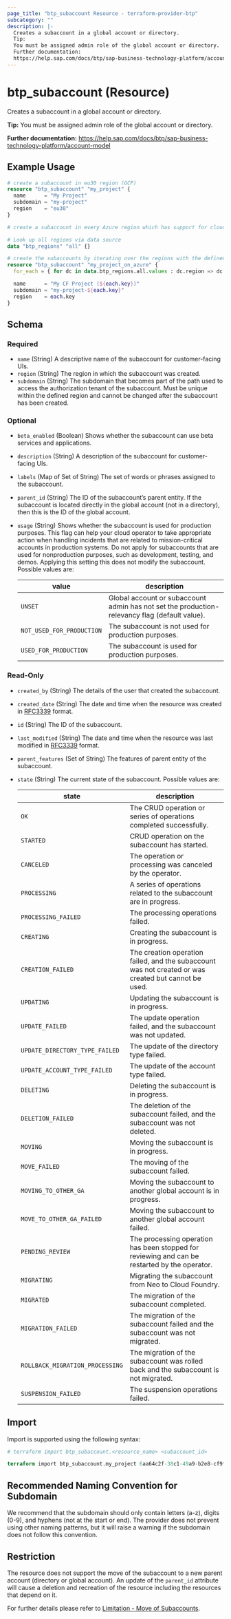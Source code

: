 ```yaml
---
page_title: "btp_subaccount Resource - terraform-provider-btp"
subcategory: ""
description: |-
  Creates a subaccount in a global account or directory.
  Tip:
  You must be assigned admin role of the global account or directory.
  Further documentation:
  https://help.sap.com/docs/btp/sap-business-technology-platform/account-model
---
```


# btp_subaccount (Resource)

Creates a subaccount in a global account or directory.

__Tip:__
You must be assigned admin role of the global account or directory.

__Further documentation:__
<https://help.sap.com/docs/btp/sap-business-technology-platform/account-model>

## Example Usage

```terraform
# create a subaccount in eu30 region (GCP)
resource "btp_subaccount" "my_project" {
  name      = "My Project"
  subdomain = "my-project"
  region    = "eu30"
}

# create a subaccount in every Azure region which has support for cloud foundry

# Look up all regions via data source
data "btp_regions" "all" {}

# create the subaccounts by iterating over the regions with the defined constraints
resource "btp_subaccount" "my_project_on_azure" {
  for_each = { for dc in data.btp_regions.all.values : dc.region => dc if dc.environment == "cloudfoundry" && dc.iaas_provider == "AZURE" }

  name      = "My CF Project (${each.key})"
  subdomain = "my-project-${each.key}"
  region    = each.key
}
```

<!-- schema generated by tfplugindocs -->
## Schema

### Required

- `name` (String) A descriptive name of the subaccount for customer-facing UIs.
- `region` (String) The region in which the subaccount was created.
- `subdomain` (String) The subdomain that becomes part of the path used to access the authorization tenant of the subaccount. Must be unique within the defined region and cannot be changed after the subaccount has been created.

### Optional

- `beta_enabled` (Boolean) Shows whether the subaccount can use beta services and applications.
- `description` (String) A description of the subaccount for customer-facing UIs.
- `labels` (Map of Set of String) The set of words or phrases assigned to the subaccount.
- `parent_id` (String) The ID of the subaccount’s parent entity. If the subaccount is located directly in the global account (not in a directory), then this is the ID of the global account.
- `usage` (String) Shows whether the subaccount is used for production purposes. This flag can help your cloud operator to take appropriate action when handling incidents that are related to mission-critical accounts in production systems. Do not apply for subaccounts that are used for nonproduction purposes, such as development, testing, and demos. Applying this setting this does not modify the subaccount. Possible values are: 

  | value | description | 
  | --- | --- | 
  | `UNSET` | Global account or subaccount admin has not set the production-relevancy flag (default value). | 
  | `NOT_USED_FOR_PRODUCTION` | The subaccount is not used for production purposes. | 
  | `USED_FOR_PRODUCTION` | The subaccount is used for production purposes. |

### Read-Only

- `created_by` (String) The details of the user that created the subaccount.
- `created_date` (String) The date and time when the resource was created in [RFC3339](https://www.ietf.org/rfc/rfc3339.txt) format.
- `id` (String) The ID of the subaccount.
- `last_modified` (String) The date and time when the resource was last modified in [RFC3339](https://www.ietf.org/rfc/rfc3339.txt) format.
- `parent_features` (Set of String) The features of parent entity of the subaccount.
- `state` (String) The current state of the subaccount. Possible values are: 

  | state | description | 
  | --- | --- | 
  | `OK` | The CRUD operation or series of operations completed successfully. | 
  | `STARTED` | CRUD operation on the subaccount has started. | 
  | `CANCELED` | The operation or processing was canceled by the operator. | 
  | `PROCESSING` | A series of operations related to the subaccount are in progress. | 
  | `PROCESSING_FAILED` | The processing operations failed. | 
  | `CREATING` | Creating the subaccount is in progress. | 
  | `CREATION_FAILED` | The creation operation failed, and the subaccount was not created or was created but cannot be used. | 
  | `UPDATING` | Updating the subaccount is in progress. | 
  | `UPDATE_FAILED` | The update operation failed, and the subaccount was not updated. | 
  | `UPDATE_DIRECTORY_TYPE_FAILED` | The update of the directory type failed. | 
  | `UPDATE_ACCOUNT_TYPE_FAILED` | The update of the account type failed. | 
  | `DELETING` | Deleting the subaccount is in progress. | 
  | `DELETION_FAILED` | The deletion of the subaccount failed, and the subaccount was not deleted. | 
  | `MOVING` | Moving the subaccount is in progress. | 
  | `MOVE_FAILED` | The moving of the subaccount failed. | 
  | `MOVING_TO_OTHER_GA` | Moving the subaccount to another global account is in progress. | 
  | `MOVE_TO_OTHER_GA_FAILED` | Moving the subaccount to another global account failed. | 
  | `PENDING_REVIEW` | The processing operation has been stopped for reviewing and can be restarted by the operator. | 
  | `MIGRATING` | Migrating the subaccount from Neo to Cloud Foundry. | 
  | `MIGRATED` | The migration of the subaccount completed. | 
  | `MIGRATION_FAILED` | The migration of the subaccount failed and the subaccount was not migrated. | 
  | `ROLLBACK_MIGRATION_PROCESSING` | The migration of the subaccount was rolled back and the subaccount is not migrated. | 
  | `SUSPENSION_FAILED` | The suspension operations failed. |

## Import

Import is supported using the following syntax:

```terraform
# terraform import btp_subaccount.<resource_name> <subaccount_id>

terraform import btp_subaccount.my_project 6aa64c2f-38c1-49a9-b2e8-cf9fea769b7f
```


## Recommended Naming Convention for Subdomain

We recommend that the subdomain should only contain letters (a-z), digits (0-9), and hyphens (not at the start or end). The provider does not prevent using other naming patterns, but it will raise a warning if the subdomain does not follow this convention.

## Restriction

The resource does not support the move of the subaccount to a new parent account (directory or global account). An update of the `parent_id` attribute will cause a deletion and recreation of the resource including the resources that depend on it.

For further details please refer to [Limitation - Move of Subaccounts](https://github.com/SAP/terraform-provider-btp/blob/main/guides/MOVESUBACCOUNT.md).
